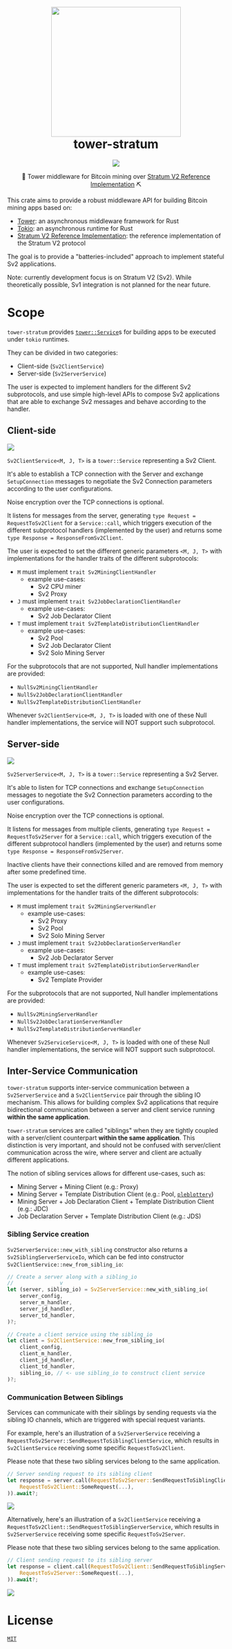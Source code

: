 <h1 align="center">
  <br>
  <img width="300" src="tower-stratum.png">
  <br>
tower-stratum
<br>
</h1>

<p align="center">
  <a href="https://codecov.io/gh/plebhash/tower-stratum" > 
    <img src="https://codecov.io/gh/plebhash/tower-stratum/graph/badge.svg?token=6ME38GTAIP"/> 
  </a>
</p>
<p align="center">
🦀 Tower middleware for Bitcoin mining over <a href="https://github.com/stratum-mining/stratum">Stratum V2 Reference Implementation</a> ⛏️
</p>

This crate aims to provide a robust middleware API for building Bitcoin mining apps based on:
- [Tower](https://docs.rs/tower/latest/tower/): an asynchronous middleware framework for Rust
- [Tokio](https://tokio.rs/): an asynchronous runtime for Rust
- [Stratum V2 Reference Implementation](https://github.com/stratum-mining/stratum): the reference implementation of the Stratum V2 protocol

The goal is to provide a "batteries-included" approach to implement stateful Sv2 applications.

Note: currently development focus is on Stratum V2 (Sv2). While theoretically possible, Sv1 integration is not planned for the near future.

# Scope

`tower-stratum` provides [`tower::Service`](https://docs.rs/tower/latest/tower/trait.Service.html)s for building apps to be executed under `tokio` runtimes.

They can be divided in two categories:
- Client-side (`Sv2ClientService`)
- Server-side (`Sv2ServerService`)

The user is expected to implement handlers for the different Sv2 subprotocols, and use simple high-level APIs to compose Sv2 applications that are able to exchange Sv2 messages and behave according to the handler.

## Client-side

![](./docs/Sv2ClientService.png)

`Sv2ClientService<M, J, T>` is a `tower::Service` representing a Sv2 Client.

It's able to establish a TCP connection with the Server and exchange `SetupConnection` messages to negotiate the Sv2 Connection parameters according to the user configurations.

Noise encryption over the TCP connections is optional.

It listens for messages from the server, generating `type Request = RequestToSv2Client` for a `Service::call`, which triggers execution of the different subprotocol handlers (implemented by the user) and returns some `type Response = ResponseFromSv2Client`.

The user is expected to set the different generic parameters `<M, J, T>` with implementations for the handler traits of the different subprotocols:
- `M` must implement `trait Sv2MiningClientHandler`
  - example use-cases:
    - Sv2 CPU miner
    - Sv2 Proxy
- `J` must implement `trait Sv2JobDeclarationClientHandler`
  - example use-cases:
    - Sv2 Job Declarator Client
- `T` must implement `trait Sv2TemplateDistributionClientHandler`
  - example use-cases:
    - Sv2 Pool
    - Sv2 Job Declarator Client
    - Sv2 Solo Mining Server

For the subprotocols that are not supported, Null handler implementations are provided:
- `NullSv2MiningClientHandler`
- `NullSv2JobDeclarationClientHandler`
- `NullSv2TemplateDistributionClientHandler`

Whenever `Sv2ClientService<M, J, T>` is loaded with one of these Null handler implementations, the service will NOT support such subprotocol.

## Server-side

![](./docs/Sv2ServerService.png)

`Sv2ServerService<M, J, T>` is a `tower::Service` representing a Sv2 Server.

It's able to listen for TCP connections and exchange `SetupConnection` messages to negotiate the Sv2 Connection parameters according to the user configurations.

Noise encryption over the TCP connections is optional.

It listens for messages from multiple clients, generating `type Request = RequestToSv2Server` for a `Service::call`, which triggers execution of the different subprotocol handlers (implemented by the user) and returns some `type Response = ResponseFromSv2Server`.

Inactive clients have their connections killed and are removed from memory after some predefined time.

The user is expected to set the different generic parameters `<M, J, T>` with implementations for the handler traits of the different subprotocols:
- `M` must implement `trait Sv2MiningServerHandler`
  - example use-cases:
    - Sv2 Proxy
    - Sv2 Pool
    - Sv2 Solo Mining Server
- `J` must implement `trait Sv2JobDeclarationServerHandler`
  - example use-cases:
    - Sv2 Job Declarator Server
- `T` must implement `trait Sv2TemplateDistributionServerHandler`
  - example use-cases:
    - Sv2 Template Provider


For the subprotocols that are not supported, Null handler implementations are provided:
- `NullSv2MiningServerHandler`
- `NullSv2JobDeclarationServerHandler`
- `NullSv2TemplateDistributionServerHandler`

Whenever `Sv2ServiceService<M, J, T>` is loaded with one of these Null handler implementations, the service will NOT support such subprotocol.

## Inter-Service Communication

`tower-stratum` supports inter-service communication between a `Sv2ServerService` and a `Sv2ClientService` pair through the sibling IO mechanism. This allows for building complex Sv2 applications that require bidirectional communication between a server and client service running **within the same application**.

`tower-stratum` services are called "siblings" when they are tightly coupled with a server/client counterpart **within the same application**. This distinction is very important, and should not be confused with server/client communication across the wire, where server and client are actually different applications.

The notion of sibling services allows for different use-cases, such as:
- Mining Server + Mining Client (e.g.: Proxy)
- Mining Server + Template Distribution Client (e.g.: Pool, [`pleblottery`](https://github.com/vinteumorg/pleblottery))
- Mining Server + Job Declaration Client + Template Distribution Client (e.g.: JDC)
- Job Declaration Server + Template Distribution Client (e.g.: JDS)

### Sibling Service creation

`Sv2ServerService::new_with_sibling` constructor also returns a `Sv2SiblingServerServiceIo`, which can be fed into constructor `Sv2ClientService::new_from_sibling_io`:

```rust
// Create a server along with a sibling_io
//               v
let (server, sibling_io) = Sv2ServerService::new_with_sibling_io(
    server_config,
    server_m_handler,
    server_jd_handler,
    server_td_handler,
)?;

// Create a client service using the sibling_io
let client = Sv2ClientService::new_from_sibling_io(
    client_config,
    client_m_handler,
    client_jd_handler,
    client_td_handler,
    sibling_io, // <- use sibling_io to construct client service
)?;
```

### Communication Between Siblings

Services can communicate with their siblings by sending requests via the sibling IO channels, which are triggered with special request variants.

For example, here's an illustration of a `Sv2ServerService` receiving a `RequestToSv2Server::SendRequestToSiblingClientService`, which results in `Sv2ClientService` receiving some specific `RequestToSv2Client`.

Please note that these two sibling services belong to the same application.

```rust
// Server sending request to its sibling client
let response = server.call(RequestToSv2Server::SendRequestToSiblingClientService(
    RequestToSv2Client::SomeRequest(...),
)).await?;
```

![](./docs/SendRequestToSiblingClientService.png)

Alternatively, here's an illustration of a `Sv2ClientService` receiving a `RequestToSv2Client::SendRequestToSiblingServerService`, which results in `Sv2ServerService` receiving some specific `RequestToSv2Server`.

Please note that these two sibling services belong to the same application.

```rust
// Client sending request to its sibling server
let response = client.call(RequestToSv2Client::SendRequestToSiblingServerService(
    RequestToSv2Server::SomeRequest(...),
)).await?;
```

![](./docs/SendRequestToSiblingServerService.png)

# License

[`MIT`](LICENSE)